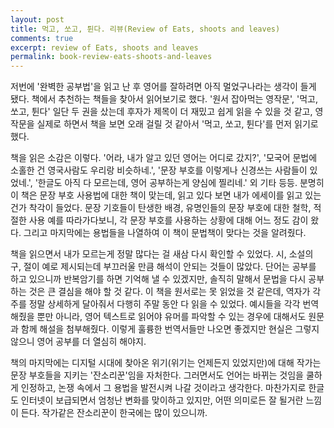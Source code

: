 ```yaml
---
layout: post
title: 먹고, 쏘고, 튄다. 리뷰(Review of Eats, shoots and leaves)
comments: true
excerpt: review of Eats, shoots and leaves
permalink: book-review-eats-shoots-and-leaves
---
```

저번에 '완벽한 공부법'을 읽고 난 후 영어를 잘하려면 아직 멀었구나라는 생각이 들게 됐다. 책에서 추천하는 책들을 찾아서 읽어보기로 했다. '원서 잡아먹는 영작문', '먹고, 쏘고, 튄다' 일단 두 권을 샀는데 후자가 제목이 더 재밌고 쉽게 읽을 수 있을 것 같고, 영작문을 실제로 하면서 책을 보면 오래 걸릴 것 같아서 '먹고, 쏘고, 튄다'를 먼저 읽기로 했다.

책을 읽은 소감은 이렇다. '어라, 내가 알고 있던 영어는 어디로 갔지?', '모국어 문법에 소홀한 건 영국사람도 우리랑 비슷하네.', '문장 부호를 이렇게나 신경쓰는 사람들이 있었네.', '한글도 아직 다 모르는데, 영어 공부하는게 양심에 찔리네.' 외 기타 등등. 분명히 이 책은 문장 부호 사용법에 대한 책이 맞는데, 읽고 있다 보면 내가 에세이를 읽고 있는건가 착각이 들었다. 문장 기호들이 탄생한 배경, 유명인들의 문장 부호에 대한 철학, 적절한 사용 예를 따라가다보니, 각 문장 부호를 사용하는 상황에 대해 어느 정도 감이 왔다. 그리고 마지막에는 용법들을 나열하여 이 책이 문법책이 맞다는 것을 알려줬다.

책을 읽으면서 내가 모르는게 정말 많다는 걸 새삼 다시 확인할 수 있었다. 시, 소설의 구, 절이 예로 제시되는데 부끄러울 만큼 해석이 안되는 것들이 많았다. 단어는 공부를 하고 있으니까 반복암기를 하면 기억해 낼 수 있겠지만, 솔직히 말해서 문법을 다시 공부하는 것은 큰 결심을 해야 할 것 같다. 이 책을 원서로는 못 읽었을 것 같은데, 역자가 각주를 정말 상세하게 달아줘서 다행히 주말 동안 다 읽을 수 있었다. 예시들을 각각 번역해줬을 뿐만 아니라, 영어 텍스트로 읽어야 유머를 파악할 수 있는 경우에 대해서도 원문과 함께 해설을 첨부해줬다. 이렇게 훌륭한 번역서들만 나오면 좋겠지만 현실은 그렇지 않으니 영어 공부를 더 열심히 해야지.

책의 마지막에는 디지털 시대에 찾아온 위기(위기는 언제든지 있었지만)에 대해 작가는 문장 부호들을 지키는 '잔소리꾼'임을 자처한다. 그러면서도 언어는 바뀌는 것임을 쿨하게 인정하고, 논쟁 속에서 그 용법을 발전시켜 나갈 것이라고 생각한다. 마찬가지로 한글도 인터넷이 보급되면서 엄청난 변화를 맞이하고 있지만, 어떤 의미로든 잘 될거란 느낌이 든다. 작가같은 잔소리꾼이 한국에는 많이 있으니까.